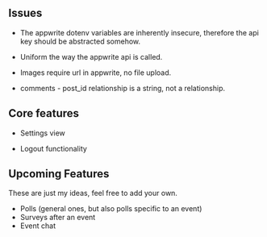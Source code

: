 ## Issues

* The appwrite dotenv variables are inherently insecure, therefore the api key should be abstracted somehow.

* Uniform the way the appwrite api is called.

* Images require url in appwrite, no file upload.

* comments - post_id relationship is a string, not a relationship.

## Core features

* Settings view

* Logout functionality


## Upcoming Features

These are just my ideas, feel free to add your own.

* Polls (general ones, but also polls specific to an event)
* Surveys after an event
* Event chat